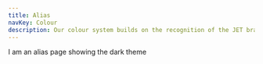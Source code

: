 ```yaml
---
title: Alias
navKey: Colour
description: Our colour system builds on the recognition of the JET brand colours to make the product interface more usable.
---
```


I am an alias page showing the dark theme
